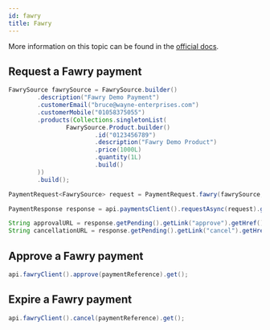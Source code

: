 ```yaml
---
id: fawry
title: Fawry
---
```


More information on this topic can be found in the [official docs](https://docs.checkout.com/payments/payment-methods/cash-and-atm-payment/fawry).

## Request a Fawry payment

```java
FawrySource fawrySource = FawrySource.builder()
        .description("Fawry Demo Payment")
        .customerEmail("bruce@wayne-enterprises.com")
        .customerMobile("01058375055")
        .products(Collections.singletonList(
                FawrySource.Product.builder()
                        .id("0123456789")
                        .description("Fawry Demo Product")
                        .price(1000L)
                        .quantity(1L)
                        .build()
        ))
        .build();

PaymentRequest<FawrySource> request = PaymentRequest.fawry(fawrySource, com.checkout.common.beta.Currency.EGP, 1000L);

PaymentResponse response = api.paymentsClient().requestAsync(request).get();

String approvalURL = response.getPending().getLink("approve").getHref();
String cancellationURL = response.getPending().getLink("cancel").getHref();
```
## Approve a Fawry payment

```java
api.fawryClient().approve(paymentReference).get();
```

## Expire a Fawry payment

```java
api.fawryClient().cancel(paymentReference).get();
```
